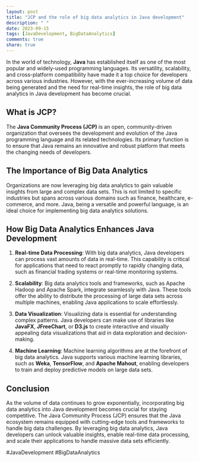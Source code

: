 ```yaml
---
layout: post
title: "JCP and the role of big data analytics in Java development"
description: " "
date: 2023-09-15
tags: [JavaDevelopment, BigDataAnalytics]
comments: true
share: true
---
```


In the world of technology, **Java** has established itself as one of the most popular and widely-used programming languages. Its versatility, scalability, and cross-platform compatibility have made it a top choice for developers across various industries. However, with the ever-increasing volume of data being generated and the need for real-time insights, the role of big data analytics in Java development has become crucial.

## What is JCP?

The **Java Community Process (JCP)** is an open, community-driven organization that oversees the development and evolution of the Java programming language and its related technologies. Its primary function is to ensure that Java remains an innovative and robust platform that meets the changing needs of developers.

## The Importance of Big Data Analytics

Organizations are now leveraging big data analytics to gain valuable insights from large and complex data sets. This is not limited to specific industries but spans across various domains such as finance, healthcare, e-commerce, and more. Java, being a versatile and powerful language, is an ideal choice for implementing big data analytics solutions.

## How Big Data Analytics Enhances Java Development

1. **Real-time Data Processing**: With big data analytics, Java developers can process vast amounts of data in real-time. This capability is critical for applications that need to react promptly to rapidly changing data, such as financial trading systems or real-time monitoring systems.

2. **Scalability**: Big data analytics tools and frameworks, such as Apache Hadoop and Apache Spark, integrate seamlessly with Java. These tools offer the ability to distribute the processing of large data sets across multiple machines, enabling Java applications to scale effortlessly.

3. **Data Visualization**: Visualizing data is essential for understanding complex patterns. Java developers can make use of libraries like **JavaFX**, **JFreeChart**, or **D3.js** to create interactive and visually appealing data visualizations that aid in data exploration and decision-making.

4. **Machine Learning**: Machine learning algorithms are at the forefront of big data analytics. Java supports various machine learning libraries, such as **Weka**, **TensorFlow**, and **Apache Mahout**, enabling developers to train and deploy predictive models on large data sets.

## Conclusion

As the volume of data continues to grow exponentially, incorporating big data analytics into Java development becomes crucial for staying competitive. The Java Community Process (JCP) ensures that the Java ecosystem remains equipped with cutting-edge tools and frameworks to handle big data challenges. By leveraging big data analytics, Java developers can unlock valuable insights, enable real-time data processing, and scale their applications to handle massive data sets efficiently.

#JavaDevelopment #BigDataAnalytics